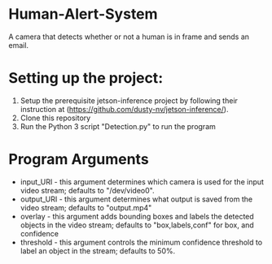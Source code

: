 # Human-Alert-System
A camera that detects whether or not a human is in frame and sends an email.

# Setting up the project:
1. Setup the prerequisite jetson-inference project by following their instruction at (https://github.com/dusty-nv/jetson-inference/).
2. Clone this repository
3. Run the Python 3 script "Detection.py" to run the program

# Program Arguments
* input_URI - this argument determines which camera is used for the input video stream; defaults to "/dev/video0".
* output_URI - this argument determines what output is saved from the video stream; defaults to "output.mp4"
* overlay - this argument adds bounding boxes and labels the detected objects in the video stream; defaults to "box,labels,conf" for box, and confidence
* threshold - this argument controls the minimum confidence threshold to label an object in the stream; defaults to 50%.
